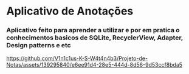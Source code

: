 # Aplicativo de Anotações


### Aplicativo feito para aprender a utilizar e por em pratica o conhecimentos basicos de SQLite, RecyclerView, Adapter, Design patterns e etc


https://github.com/V1n1c1us-K-S-W4t4n4b3/Projeto-de-Notas/assets/139295840/e6ee91d4-28e5-444d-8d56-9d53ccf8bda5
